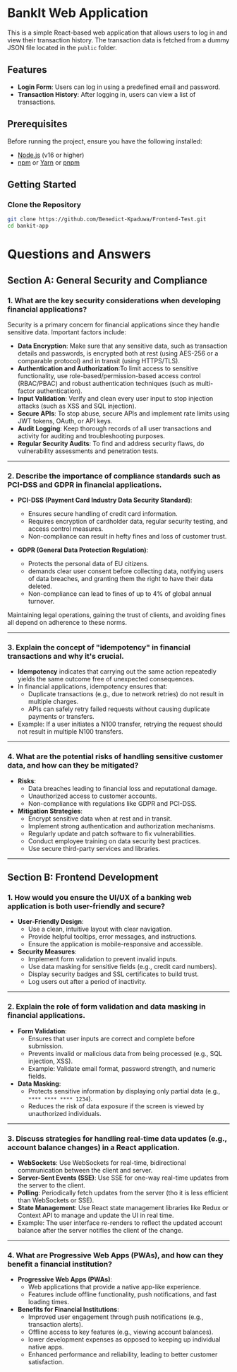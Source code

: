 # BankIt Web Application

This is a simple React-based web application that allows users to log in and view their transaction history. The transaction data is fetched from a dummy JSON file located in the `public` folder.

## Features

- **Login Form**: Users can log in using a predefined email and password.
- **Transaction History**: After logging in, users can view a list of transactions.

## Prerequisites

Before running the project, ensure you have the following installed:

- [Node.js](https://nodejs.org/) (v16 or higher)
- [npm](https://www.npmjs.com/) or [Yarn](https://yarnpkg.com/) or [pnpm](https://pnpm.io/)

## Getting Started

### Clone the Repository

```bash
git clone https://github.com/Benedict-Kpaduwa/Frontend-Test.git
cd bankit-app
```

# Questions and Answers


## Section A: General Security and Compliance

### 1. What are the key security considerations when developing financial applications?

Security is a primary concern for financial applications since they handle sensitive data. Important factors include:

- **Data Encryption**: Make sure that any sensitive data, such as transaction details and passwords, is encrypted both at rest (using AES-256 or a comparable protocol) and in transit (using HTTPS/TLS).
- **Authentication and Authorization**:To limit access to sensitive functionality, use role-based/permission-based access control (RBAC/PBAC) and robust authentication techniques (such as multi-factor authentication).
- **Input Validation**: Verify and clean every user input to stop injection attacks (such as XSS and SQL injection).
- **Secure APIs**: To stop abuse, secure APIs and implement rate limits using JWT tokens, OAuth, or API keys.
- **Audit Logging**: Keep thorough records of all user transactions and activity for auditing and troubleshooting purposes.
- **Regular Security Audits**: To find and address security flaws, do vulnerability assessments and penetration tests.

---

### 2. Describe the importance of compliance standards such as PCI-DSS and GDPR in financial applications.

- **PCI-DSS (Payment Card Industry Data Security Standard)**:
  - Ensures secure handling of credit card information.
  - Requires encryption of cardholder data, regular security testing, and access control measures.
  - Non-compliance can result in hefty fines and loss of customer trust.

- **GDPR (General Data Protection Regulation)**:
  - Protects the personal data of EU citizens.
  - demands clear user consent before collecting data, notifying users of data breaches, and granting them the right to have their data deleted.
  - Non-compliance can lead to fines of up to 4% of global annual turnover.

Maintaining legal operations, gaining the trust of clients, and avoiding fines all depend on adherence to these norms.

---

### 3. Explain the concept of "idempotency" in financial transactions and why it's crucial.

- **Idempotency** indicates that carrying out the same action repeatedly yields the same outcome free of unexpected consequences.
- In financial applications, idempotency ensures that:
  - Duplicate transactions (e.g., due to network retries) do not result in multiple charges.
  - APIs can safely retry failed requests without causing duplicate payments or transfers.
- Example: If a user initiates a N100 transfer, retrying the request should not result in multiple N100 transfers.

---

### 4. What are the potential risks of handling sensitive customer data, and how can they be mitigated?

- **Risks**:
  - Data breaches leading to financial loss and reputational damage.
  - Unauthorized access to customer accounts.
  - Non-compliance with regulations like GDPR and PCI-DSS.
- **Mitigation Strategies**:
  - Encrypt sensitive data when at rest and in transit.
  - Implement strong authentication and authorization mechanisms.
  - Regularly update and patch software to fix vulnerabilities.
  - Conduct employee training on data security best practices.
  - Use secure third-party services and libraries.

---

## Section B: Frontend Development

### 1. How would you ensure the UI/UX of a banking web application is both user-friendly and secure?

- **User-Friendly Design**:
  - Use a clean, intuitive layout with clear navigation.
  - Provide helpful tooltips, error messages, and instructions.
  - Ensure the application is mobile-responsive and accessible.
- **Security Measures**:
  - Implement form validation to prevent invalid inputs.
  - Use data masking for sensitive fields (e.g., credit card numbers).
  - Display security badges and SSL certificates to build trust.
  - Log users out after a period of inactivity.

---

### 2. Explain the role of form validation and data masking in financial applications.

- **Form Validation**:
  - Ensures that user inputs are correct and complete before submission.
  - Prevents invalid or malicious data from being processed (e.g., SQL injection, XSS).
  - Example: Validate email format, password strength, and numeric fields.
- **Data Masking**:
  - Protects sensitive information by displaying only partial data (e.g., `**** **** **** 1234`).
  - Reduces the risk of data exposure if the screen is viewed by unauthorized individuals.

---

### 3. Discuss strategies for handling real-time data updates (e.g., account balance changes) in a React application.

- **WebSockets**: Use WebSockets for real-time, bidirectional communication between the client and server.
- **Server-Sent Events (SSE)**: Use SSE for one-way real-time updates from the server to the client.
- **Polling**: Periodically fetch updates from the server (tho it is less efficient than WebSockets or SSE).
- **State Management**: Use React state management libraries like Redux or Context API to manage and update the UI in real time.
- Example: The user interface re-renders to reflect the updated account balance after the server notifies the client of the change.

---

### 4. What are Progressive Web Apps (PWAs), and how can they benefit a financial institution?

- **Progressive Web Apps (PWAs)**:
  - Web applications that provide a native app-like experience.
  - Features include offline functionality, push notifications, and fast loading times.
- **Benefits for Financial Institutions**:
  - Improved user engagement through push notifications (e.g., transaction alerts).
  - Offline access to key features (e.g., viewing account balances).
  - lower development expenses as opposed to keeping up individual native apps.
  - Enhanced performance and reliability, leading to better customer satisfaction.
